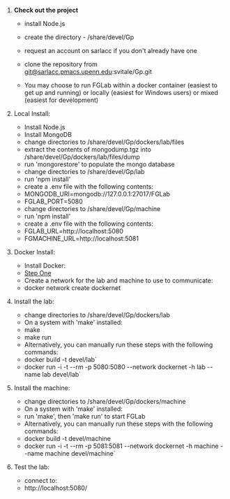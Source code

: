 1. **Check out the project**
	- install Node.js
	- create the directory - /share/devel/Gp
	- request an account on sarlacc if you don't already have one
 	- clone the repository from  git@sarlacc.pmacs.upenn.edu:svitale/Gp.git 

	- You may choose to run FGLab within a docker container (easiest to get up and running) or locally (easiest for Windows users) or mixed (easiest for development)

2. Local Install:
	- Install Node.js
	- Install MongoDB
	- change directories to /share/devel/Gp/dockers/lab/files
	- extract the contents of mongodump.tgz into /share/devel/Gp/dockers/lab/files/dump
	- run 'mongorestore' to populate the mongo database
	- change directories to /share/devel/Gp/lab
	- run 'npm install'
	- create a .env file with the following contents:
	- MONGODB_URI=mongodb://127.0.0.1:27017/FGLab
	- FGLAB_PORT=5080
	- change directories to /share/devel/Gp/machine
	- run 'npm install'
	- create a .env file with the following contents:
	- FGLAB_URL=http://localhost:5080
	- FGMACHINE_URL=http://localhost:5081

3. Docker Install:
	- Install Docker:
	- [Step One](https://docs.docker.com/engine/getstarted/step_one/)
	- Create a network for the lab and machine to use to communicate:
	- docker network create dockernet


3. Install the lab:
	- change directories to /share/devel/Gp/dockers/lab
	- On a system with 'make' installed:
	- make
	- make run
	- Alternatively, you can manually run these steps with the following commands:
	- docker build -t devel/lab`
	- docker run -i -t --rm -p 5080:5080 --network dockernet -h lab --name lab devel/lab`
        
4. Install the machine: 
	- change directories to /share/devel/Gp/dockers/machine
	- On a system with 'make' installed:
	- run 'make', then 'make run' to start FGLab
	- Alternatively, you can manually run these steps with the following commands:
	- docker build -t devel/machine
	- docker run -i -t --rm -p 5081:5081 --network dockernet -h machine --name machine devel/machine`


5. Test the lab:
	- connect to:
	- http://localhost:5080/

